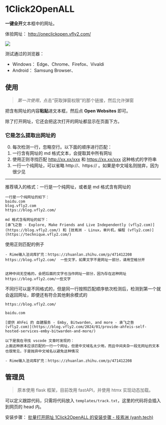 # 1Click2OpenALL

**一键全开**文本框中的网址。

体验网址： http://oneclickopen.vfly2.com/

![](https://ib.ahfei.blog:443/imagesbed/1Click2OpenALL-show-24-05-07.webp)

测试通过的浏览器：
- Windows： Edge、Chrome、Firefox、Vivaldi
- Android： Samsung Browser、


## 使用

> *第一次使用*，点击“获取弹窗权限”的那个链接，然后允许弹窗

把含有网址的内容**粘贴**进文本框，然后点 **Open Websites** 即可。

除了打开网址，它还会把这次打开的网址都显示在页面下方。


### 它是怎么提取出网址的

0. 每次检测一行，忽略空行。以下面的顺序进行匹配：
1. 一行含有网址的 md 格式文本，会提取其中所有网址
2. 使用正则寻找匹配 http://xx.xx/xxx 和 https://xx.xx/xxx 这种格式的字符串
3. 一行一个纯网址，可以省略 http://、https:// 。如果是中文域名则抛弃，因为很少见

---

推荐填入的格式：一行是一个纯网址，或者是 md 格式含有网址的

```
一行是一个纯网址的如下：
baidu.com
blog.vfly2.com
https://blog.vfly2.com/

md 格式含有网址的如下：
[承飞之咎 - Explore, Make Friends and Live Independently (vfly2.com)](https://blog.vfly2.com/) 和 [技焉洲 - Linux，单片机，编程 (vfly2.com)](https://technique.vfly2.com/)
```


使用正则匹配的例子

```
- Rime输入法词库扩充：https://zhuanlan.zhihu.com/p/471412208
https://blog.vfly2.com/  一些文字，如果文字不是网址一部分，请用空格分开


这种中间无空格的，会把后面的文字也当作网址一部分，因为存在这种网址
https://blog.vfly2.com/一些文字
```


不同行可以是不同格式的，但是同一行按照匹配顺序依次检测后，检测到第一个就会返回网址，即便还有符合其他剩余模式的

```
https://blog.vfly2.com/

baidu.com

[提供 AhFei 的 自建服务 - Emby, Bitwarden, and more - 承飞之咎 (vfly2.com)](https://blog.vfly2.com/2024/01/provide-ahfeis-self-hosted-services-emby-bitwarden-and-more/)

以下是我在寻找 vscode 文章时发现的： 
上面这种原本应该匹配的一行一个网址，但是中文域名太少用，而且中间夹杂一段无网址的文本也很常见，于是抛弃中文域名以避免这种情况

- Rime输入法词库扩充：https://zhuanlan.zhihu.com/p/471412208
```



## 管理员

> 原本使用 flask 框架，目前改用 fastAPI，并使用 htmx 实现动态加载。

可以定义跟踪代码，只需将代码放入 `templates/track.txt`，这里的代码将会插入到网页的 head 内。

安装步骤： [批量打开网址 1Click2OpenALL 的安装步骤 - 技焉洲 (yanh.tech)](https://yanh.tech/2024/03/deployment-process-1click2openall/)
